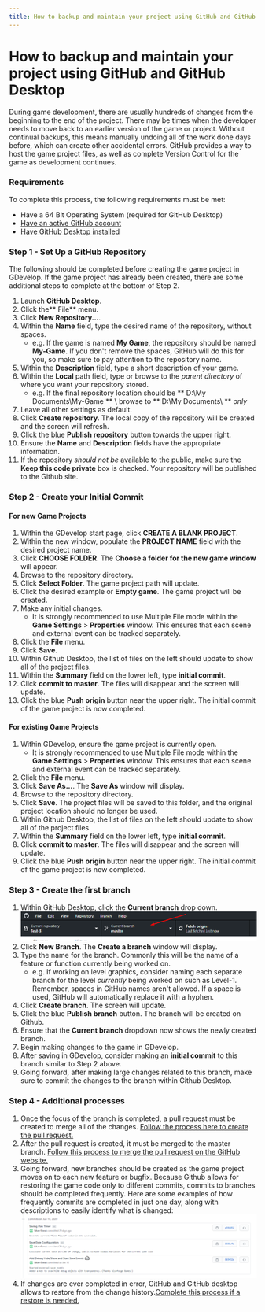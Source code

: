 ```yaml
---
title: How to backup and maintain your project using GitHub and GitHub Desktop
---
```

# How to backup and maintain your project using GitHub and GitHub Desktop
During game development, there are usually hundreds of changes from the beginning to the end of the project. There may be times when the developer needs to move back to an earlier version of the game or project. Without continual backups, this means manually undoing all of the work done days before, which can create other accidental errors.  GitHub provides a way to host the game project files, as well as complete Version Control for the game as development continues.

### Requirements
To complete this process, the following requirements must be met:

* Have a 64 Bit Operating System (required for GitHub Desktop)
* [Have an active GitHub account](https://www.wikihow.com/Create-an-Account-on-GitHub)
* [Have GitHub Desktop installed](https://docs.github.com/en/desktop/getting-started-with-github-desktop/installing-github-desktop)

### Step 1 - Set Up a GitHub Repository

The following should be completed before creating the game project in GDevelop. If the game project has already been created, there are some additional steps to complete at the bottom of Step 2.

1. Launch **GitHub Desktop**.
1. Click the** File** menu.
1. Click **New Repository...**.
1. Within the **Name** field, type the desired name of the repository, without spaces.
    - e.g. If the game is named **My Game**, the repository should be named **My-Game**. If you don't remove the spaces, GitHub will do this for you, so make sure to pay attention to the repository name.
1. Within the **Description** field, type a short description of your game.
1. Within the **Local** path field, type or browse to the _parent directory_ of where you want your repository stored.
    - e.g. If the final repository location should be ** D:\My Documents\My-Game ** \\ browse to ** D:\My Documents\ ** _only_
1. Leave all other settings as default.
1. Click **Create repository**. The local copy of the repository will be created and the screen will refresh.
1. Click the blue **Publish repository** button towards the upper right.
1. Ensure the **Name** and **Description** fields have the appropriate information.
1. If the repository _should not be_ available to the public, make sure the **Keep this code private** box is checked.  Your repository will be published to the Github site.

### Step 2 - Create your Initial Commit
#### For new Game Projects

1. Within the GDevelop start page, click **CREATE A BLANK PROJECT**.
1. Within the new window, populate the **PROJECT NAME** field with the desired project name.
1. Click **CHOOSE FOLDER**. The **Choose a folder for the new game window** will appear.
1. Browse to the repository directory.
1. Click **Select Folder**. The game project path will update.
1. Click the desired example or **Empty game**. The game project will be created.
1. Make any initial changes.
    - It is strongly recommended to use Multiple File mode within the **Game Settings** > **Properties** window. This ensures that each scene and external event can be tracked separately.
1. Click the **File** menu.
1. Click **Save**.
1. Within Github Desktop, the list of files on the left should update to show all of the project files.
1. Within the **Summary** field on the lower left, type **initial commit**.
1. Click **commit to master**. The files will disappear and the screen will update.
1. Click the blue **Push origin** button near the upper right. The initial commit of the game project is now completed.

#### For existing Game Projects

1. Within GDevelop, ensure the game project is currently open.
    - It is strongly recommended to use Multiple File mode within the **Game Settings** > **Properties** window. This ensures that each scene and external event can be tracked separately.
1. Click the **File** menu.
1. Click **Save As...**. The **Save As** window will display.
1. Browse to the repository directory.
1. Click **Save**. The project files will be saved to this folder, and the original project location should no longer be used.
1. Within Github Desktop, the list of files on the left should update to show all of the project files.
1. Within the **Summary** field on the lower left, type **initial commit**.
1. Click **commit to master**. The files will disappear and the screen will update.
1. Click the blue **Push origin** button near the upper right. The initial commit of the game project is now completed.

### Step 3 - Create the first branch

1. Within GitHub Desktop, click the **Current branch** drop down. ![](pasted/20200710-024151.png)
1. Click **New Branch**. The **Create a branch** window will display.
1. Type the name for the branch. Commonly this will be the name of a feature or function currently being worked on.
    - e.g. If working on level graphics, consider naming each separate branch for the level _currently_ being worked on such as Level-1. Remember, spaces in GitHub names aren't allowed. If a space is used, GitHub will automatically replace it with a hyphen.
1. Click **Create branch**. The screen will update.
1. Click the blue **Publish branch** button. The branch will be created on Github.
1. Ensure that the **Current branch** dropdown now shows the newly created branch.
1. Begin making changes to the game in GDevelop.
1. After saving in GDevelop, consider making an **initial commit** to this branch similar to Step 2 above.
1. Going forward, after making large changes related to this branch, make sure to commit the changes to the branch within Github Desktop.

### Step 4 - Additional processes

  1. Once the focus of the branch is completed, a pull request must be created to merge all of the changes. [Follow the process here to create the pull request.](https://docs.github.com/en/desktop/contributing-to-projects/creating-an-issue-or-pull-request#creating-a-new-pull-request)
  1. After the pull request is created, it must be merged to the master branch. [Follow this process to merge the pull request on the GitHub website.](https://docs.github.com/en/github/collaborating-with-issues-and-pull-requests/merging-a-pull-request)
  1. Going forward, new branches should be created as the game project moves on to each new feature or bugfix. Because Github allows for restoring the game code only to different commits, commits to branches should be completed frequently. Here are some examples of how frequently commits are completed in just one day, along with descriptions to easily identify what is changed: ![](pasted/20200710-030250.png)
  1. If changes are ever completed in error, GitHub and GitHub desktop allows to restore from the change history.[Complete this process if a restore is needed.](https://docs.github.com/en/desktop/contributing-to-projects/reverting-a-commit)
